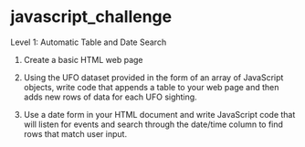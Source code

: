 # javascript_challenge

Level 1: Automatic Table and Date Search

1) Create a basic HTML web page

2) Using the UFO dataset provided in the form of an array of JavaScript objects, write code that appends a table to your web page and then adds new rows of data for each UFO sighting.

3) Use a date form in your HTML document and write JavaScript code that will listen for events and search through the date/time column to find rows that match user input.
